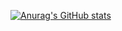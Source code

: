 [![Anurag's GitHub stats](https://github-readme-stats.vercel.app/api?username=quangtho908&theme=dracula)](https://github.com/anuraghazra/github-readme-stats)

